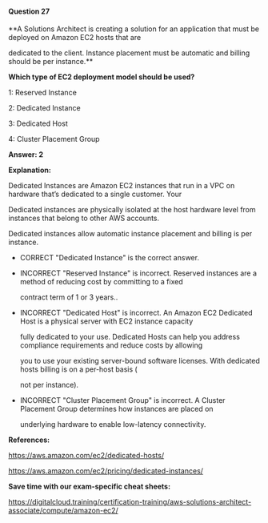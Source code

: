 #### Question  27


**A Solutions Architect is creating a solution for an application that must be deployed on Amazon EC2 hosts that are

dedicated to the client. Instance placement must be automatic and billing should be per instance.**


**Which type of EC2 deployment model should be used?**


1: Reserved Instance


2: Dedicated Instance


3: Dedicated Host


4: Cluster Placement Group


**Answer: 2**


**Explanation:**


Dedicated Instances are Amazon EC2 instances that run in a VPC on hardware that’s dedicated to a single customer. Your

Dedicated instances are physically isolated at the host hardware level from instances that belong to other AWS accounts.

Dedicated instances allow automatic instance placement and billing is per instance.


- CORRECT "Dedicated Instance" is the correct answer.


- INCORRECT "Reserved Instance" is incorrect. Reserved instances are a method of reducing cost by committing to a fixed

  contract term of 1 or 3 years..


- INCORRECT "Dedicated Host" is incorrect. An Amazon EC2 Dedicated Host is a physical server with EC2 instance capacity

  fully dedicated to your use. Dedicated Hosts can help you address compliance requirements and reduce costs by allowing

  you to use your existing server-bound software licenses. With dedicated hosts billing is on a per-host basis (

  not per instance).


- INCORRECT "Cluster Placement Group" is incorrect. A Cluster Placement Group determines how instances are placed on

  underlying hardware to enable low-latency connectivity.


**References:**


https://aws.amazon.com/ec2/dedicated-hosts/


https://aws.amazon.com/ec2/pricing/dedicated-instances/


**Save time with our exam-specific cheat sheets:**


https://digitalcloud.training/certification-training/aws-solutions-architect-associate/compute/amazon-ec2/

